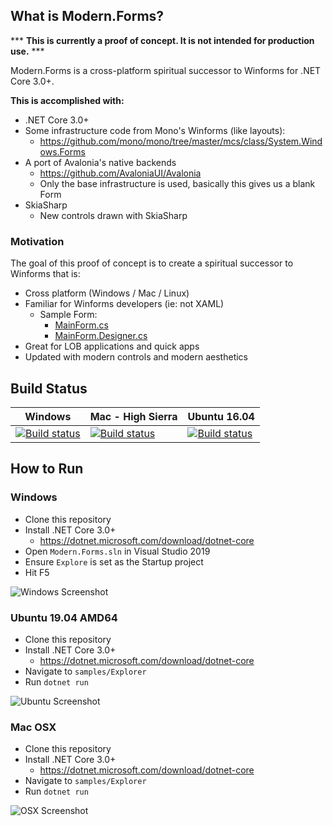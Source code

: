 ## What is Modern.Forms?

*** **This is currently a proof of concept. It is not intended for production use.** ***

Modern.Forms is a cross-platform spiritual successor to Winforms for .NET Core 3.0+.

**This is accomplished with:**

* .NET Core 3.0+
* Some infrastructure code from Mono's Winforms (like layouts):
  * https://github.com/mono/mono/tree/master/mcs/class/System.Windows.Forms
* A port of Avalonia's native backends
  * https://github.com/AvaloniaUI/Avalonia
  * Only the base infrastructure is used, basically this gives us a blank Form
* SkiaSharp
  * New controls drawn with SkiaSharp

### Motivation

The goal of this proof of concept is to create a spiritual successor to Winforms that is:
* Cross platform (Windows / Mac / Linux)
* Familiar for Winforms developers (ie: not XAML)
  * Sample Form:
    * [MainForm.cs](https://github.com/jpobst/Modern.Forms/blob/master/samples/Explorer/MainForm.cs)
    * [MainForm.Designer.cs](https://github.com/jpobst/Modern.Forms/blob/master/samples/Explorer/MainForm.Designer.cs)
* Great for LOB applications and quick apps
* Updated with modern controls and modern aesthetics

## Build Status

Windows | Mac - High Sierra | Ubuntu 16.04
-|-|-
[![Build status](https://dev.azure.com/jonathan0207/Modern.Forms/_apis/build/status/Windows)](https://dev.azure.com/jonathan0207/Modern.Forms/_build/latest?definitionId=1) | [![Build status](https://dev.azure.com/jonathan0207/Modern.Forms/_apis/build/status/Mac%20OSX%20-%20High%20Sierra)](https://dev.azure.com/jonathan0207/Modern.Forms/_build/latest?definitionId=4) | [![Build status](https://dev.azure.com/jonathan0207/Modern.Forms/_apis/build/status/Ubuntu%2016.04)](https://dev.azure.com/jonathan0207/Modern.Forms/_build/latest?definitionId=2)

## How to Run

### Windows

* Clone this repository
* Install .NET Core 3.0+
  * https://dotnet.microsoft.com/download/dotnet-core
* Open `Modern.Forms.sln` in Visual Studio 2019
* Ensure `Explore` is set as the Startup project
* Hit F5

![Windows Screenshot](https://github.com/jpobst/Modern.Forms/blob/master/docs/explorer-windows.png "Windows Screenshot")

### Ubuntu 19.04 AMD64

* Clone this repository
* Install .NET Core 3.0+
  * https://dotnet.microsoft.com/download/dotnet-core
* Navigate to `samples/Explorer`
* Run `dotnet run`

![Ubuntu Screenshot](https://github.com/jpobst/Modern.Forms/blob/master/docs/explorer-ubuntu.png "Ubuntu Screenshot")

### Mac OSX

* Clone this repository
* Install .NET Core 3.0+
  * https://dotnet.microsoft.com/download/dotnet-core
* Navigate to `samples/Explorer`
* Run `dotnet run`

![OSX Screenshot](https://github.com/jpobst/Modern.Forms/blob/master/docs/explorer-osx.png "Mac Screenshot")
